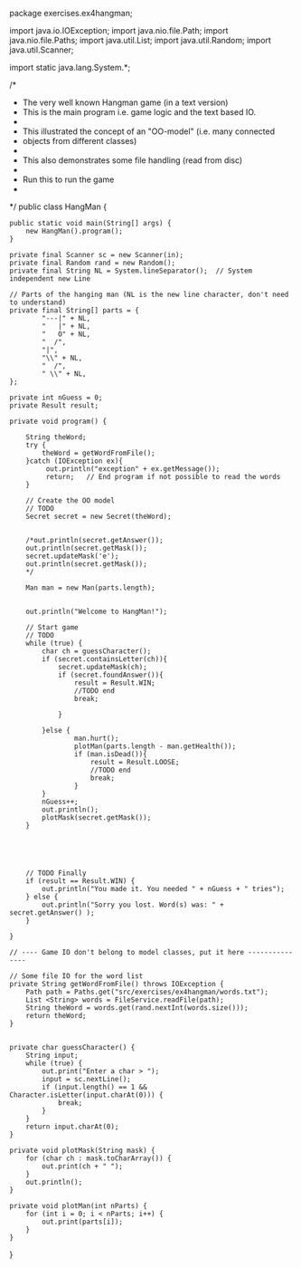 package exercises.ex4hangman;

import java.io.IOException;
import java.nio.file.Path;
import java.nio.file.Paths;
import java.util.List;
import java.util.Random;
import java.util.Scanner;

import static java.lang.System.*;

/*
 *  The very well known Hangman game (in a text version)
 *  This is the main program i.e. game logic and the text based IO.
 *
 *  This illustrated the concept of an "OO-model" (i.e. many connected
 *  objects from different classes)
 *
 *  This also demonstrates some file handling (read from disc)
 *
 *  Run this to run the game
 *
 */
public class HangMan {

    public static void main(String[] args) {
        new HangMan().program();
    }

    private final Scanner sc = new Scanner(in);
    private final Random rand = new Random();
    private final String NL = System.lineSeparator();  // System independent new Line

    // Parts of the hanging man (NL is the new line character, don't need to understand)
    private final String[] parts = {
            "---|" + NL,
            "   |" + NL,
            "   O" + NL,
            "  /",
            "|",
            "\\" + NL,
            "  /",
            " \\" + NL,
    };

    private int nGuess = 0;
    private Result result;

    private void program() {

        String theWord;
        try {
            theWord = getWordFromFile();
        }catch (IOException ex){
             out.println("exception" + ex.getMessage());
             return;   // End program if not possible to read the words
        }

        // Create the OO model
        // TODO
        Secret secret = new Secret(theWord);


        /*out.println(secret.getAnswer());
        out.println(secret.getMask());
        secret.updateMask('e');
        out.println(secret.getMask());
        */

        Man man = new Man(parts.length);


        out.println("Welcome to HangMan!");

        // Start game
        // TODO
        while (true) {
            char ch = guessCharacter();
            if (secret.containsLetter(ch)){
                secret.updateMask(ch);
                if (secret.foundAnswer()){
                    result = Result.WIN;
                    //TODO end
                    break;

                }

            }else {
                    man.hurt();
                    plotMan(parts.length - man.getHealth());
                    if (man.isDead()){
                        result = Result.LOOSE;
                        //TODO end
                        break;
                    }
            }
            nGuess++;
            out.println();
            plotMask(secret.getMask());
        }





        // TODO Finally
        if (result == Result.WIN) {
            out.println("You made it. You needed " + nGuess + " tries");
        } else {
            out.println("Sorry you lost. Word(s) was: " + secret.getAnswer() );
        }

    }

    // ---- Game IO don't belong to model classes, put it here ---------------

    // Some file IO for the word list
    private String getWordFromFile() throws IOException {
        Path path = Paths.get("src/exercises/ex4hangman/words.txt");
        List <String> words = FileService.readFile(path);
        String theWord = words.get(rand.nextInt(words.size()));
        return theWord;
    }


    private char guessCharacter() {
        String input;
        while (true) {
            out.print("Enter a char > ");
            input = sc.nextLine();
            if (input.length() == 1 && Character.isLetter(input.charAt(0))) {
                break;
            }
        }
        return input.charAt(0);
    }

    private void plotMask(String mask) {
        for (char ch : mask.toCharArray()) {
            out.print(ch + " ");
        }
        out.println();
    }

    private void plotMan(int nParts) {
        for (int i = 0; i < nParts; i++) {
            out.print(parts[i]);
        }
    }
}
